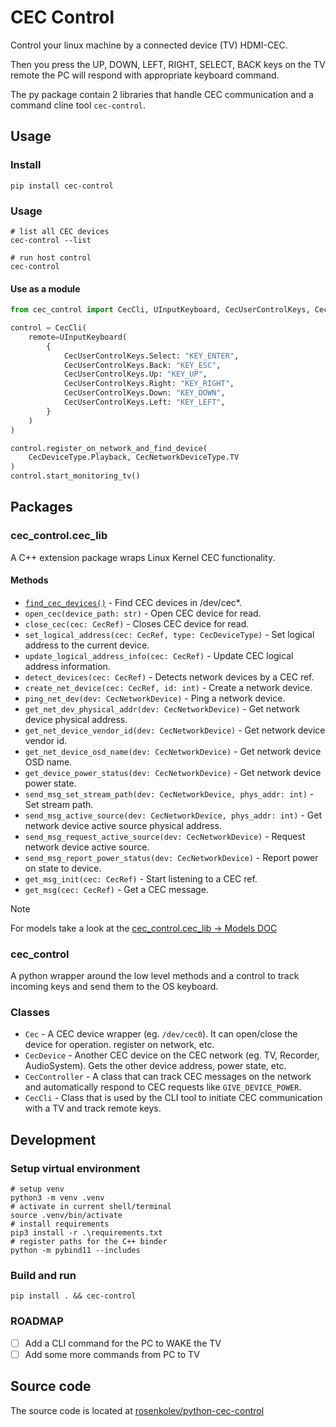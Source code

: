 # CEC Control

Control your linux machine by a connected device (TV) HDMI-CEC.

Then you press the UP, DOWN, LEFT, RIGHT, SELECT, BACK keys on the TV remote the PC will respond with appropriate keyboard command.

The py package contain 2 libraries that handle CEC communication and a command cline tool `cec-control`.

## Usage

### Install

```shell
pip install cec-control
```

### Usage

```shell
# list all CEC devices
cec-control --list

# run host control
cec-control
```

#### Use as a module

```python
from cec_control import CecCli, UInputKeyboard, CecUserControlKeys, CecDeviceType, CecNetworkDeviceType

control = CecCli(
    remote=UInputKeyboard(
        {
            CecUserControlKeys.Select: "KEY_ENTER",
            CecUserControlKeys.Back: "KEY_ESC",
            CecUserControlKeys.Up: "KEY_UP",
            CecUserControlKeys.Right: "KEY_RIGHT",
            CecUserControlKeys.Down: "KEY_DOWN",
            CecUserControlKeys.Left: "KEY_LEFT",
        }
    )
)

control.register_on_network_and_find_device(
    CecDeviceType.Playback, CecNetworkDeviceType.TV
)
control.start_monitoring_tv()
```

## Packages

### cec_control.cec_lib

A C++ extension package wraps Linux Kernel CEC functionality.

#### Methods

* [`find_cec_devices()`](/docs/cec_control__cec_lib.md#find_cec_devices) - Find CEC devices in /dev/cec*.
* `open_cec(device_path: str)` - Open CEC device for read.
* `close_cec(cec: CecRef)` - Closes CEC device for read.
* `set_logical_address(cec: CecRef, type: CecDeviceType)` - Set logical address to the current device.
* `update_logical_address_info(cec: CecRef)` - Update CEC logical address information.
* `detect_devices(cec: CecRef)` - Detects network devices by a CEC ref.
* `create_net_device(cec: CecRef, id: int)` - Create a network device.
* `ping_net_dev(dev: CecNetworkDevice)` - Ping a network device.
* `get_net_dev_physical_addr(dev: CecNetworkDevice)` - Get network device physical address.
* `get_net_device_vendor_id(dev: CecNetworkDevice)` - Get network device vendor id.
* `get_net_device_osd_name(dev: CecNetworkDevice)` - Get network device OSD name.
* `get_device_power_status(dev: CecNetworkDevice)` - Get network device power state.
* `send_msg_set_stream_path(dev: CecNetworkDevice, phys_addr: int)` - Set stream path.
* `send_msg_active_source(dev: CecNetworkDevice, phys_addr: int)` - Get network device active source physical address.
* `send_msg_request_active_source(dev: CecNetworkDevice)` - Request network device active source.
* `send_msg_report_power_status(dev: CecNetworkDevice)` - Report power on state to device.
* `get_msg_init(cec: CecRef)` - Start listening to a CEC ref.
* `get_msg(cec: CecRef)` - Get a CEC message.

> [!NOTE]  
> For models take a look at the [cec_control.cec_lib -> Models DOC](/docs/cec_control__cec_lib.md#models)

### cec_control

A python wrapper around the low level methods and a control to track incoming keys and send them to the OS keyboard.

### Classes

* `Cec` - A CEC device wrapper (eg. `/dev/cec0`). It can open/close the device for operation. register on network, etc.
* `CecDevice` - Another CEC device on the CEC network (eg. TV, Recorder, AudioSystem). Gets the other device address, power state, etc.
* `CecController` - A class that can track CEC messages on the network and automatically respond to CEC requests like `GIVE_DEVICE_POWER`.
* `CecCli` - Class that is used by the CLI tool to initiate CEC communication with a TV and track remote keys.

## Development

<!-- cspell:ignore pybind, rosenkolev -->

### Setup virtual environment

```shell
# setup venv
python3 -m venv .venv
# activate in current shell/terminal
source .venv/bin/activate
# install requirements
pip3 install -r .\requirements.txt
# register paths for the C++ binder
python -m pybind11 --includes
```

### Build and run 

```
pip install . && cec-control
```

### ROADMAP

* [ ] Add a CLI command for the PC to WAKE the TV
* [ ] Add some more commands from PC to TV

## Source code

The source code is located at [rosenkolev/python-cec-control](https://github.com/rosenkolev/python-cec-control)
